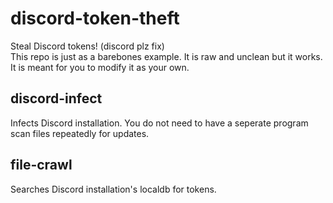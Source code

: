 # discord-token-theft
Steal Discord tokens! (discord plz fix)  
This repo is just as a barebones example. It is raw and unclean but it works. It is meant for you to modify it as your own.

<h2>discord-infect</h2>  
Infects Discord installation. You do not need to have a seperate program scan files repeatedly for updates.

<h2>file-crawl</h2>
Searches Discord installation's localdb for tokens.
